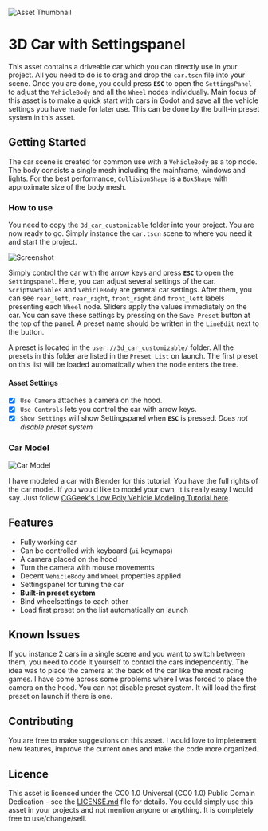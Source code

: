 ![Asset Thumbnail](screenshots/icon196x196.png?raw=true)
# 3D Car with Settingspanel

This asset contains a driveable car which you can directly use in your project. All you need to do is to drag and drop the `car.tscn` file into your scene. Once you are done, you could press **`ESC`** to open the `SettingsPanel` to adjust the `VehicleBody` and all the `Wheel` nodes individually. Main focus of this asset is to make a quick start with cars in Godot and save all the vehicle settings you have made for later use. This can be done by the built-in preset system in this asset.

## Getting Started

The car scene is created for common use with a `VehicleBody` as a top node. The body consists a single mesh including the mainframe, windows and lights. For the best performance, `CollisionShape` is a `BoxShape` with approximate size of the body mesh.

### How to use
You need to copy the `3d_car_customizable` folder into your project. You are now ready to go. Simply instance the `car.tscn` scene to where you need it and start the project.

![Screenshot](screenshots/screenshot2.png?raw=true)

Simply control the car with the arrow keys and press **`ESC`** to open the `Settingspanel`. Here, you can adjust several settings of the car. `ScriptVariables` and `VehicleBody` are general car settings. After them, you can see `rear_left`, `rear_right`, `front_right` and `front_left` labels presenting each `Wheel` node. Sliders apply the values immediately on the car. You can save these settings by pressing on the `Save Preset` button at the top of the panel. A preset name should be written in the `LineEdit` next to the button.

A preset is located in the `user://3d_car_customizable/` folder. All the presets in this folder are listed in the `Preset List` on launch. The first preset on this list will be loaded automatically when the node enters the tree.

#### Asset Settings

- [x] `Use Camera` attaches a camera on the hood.
- [x] `Use Controls` lets you control the car with arrow keys.
- [x] `Show Settings` will show Settingspanel when **`ESC`** is pressed. *Does not disable preset system*

### Car Model
![Car Model](screenshots/screenshot1.png?raw=true)

I have modeled a car with Blender for this tutorial. You have the full rights of the car model. If you would like to model your own, it is really easy I would say. Just follow [CGGeek's Low Poly Vehicle Modeling Tutorial here](https://www.youtube.com/watch?v=Zkg7Ol2jEjs).

## Features
* Fully working car
* Can be controlled with keyboard (`ui` keymaps)
* A camera placed on the hood
* Turn the camera with mouse movements
* Decent `VehicleBody` and `Wheel` properties applied
* Settingspanel for tuning the car
* **Built-in preset system**
* Bind wheelsettings to each other
* Load first preset on the list automatically on launch

## Known Issues
If you instance 2 cars in a single scene and you want to switch between them, you need to code it yourself to control the cars independently.
The idea was to place the camera at the back of the car like the most racing games. I have come across some problems where I was forced to place the camera on the hood.
You can not disable preset system. It will load the first preset on launch if there is one.

## Contributing
You are free to make suggestions on this asset. I would love to impletement new features, improve the current ones and make the code more organized.

## Licence
This asset is licenced under the CC0 1.0 Universal (CC0 1.0) Public Domain Dedication - see the [LICENSE.md](LICENSE.md) file for details. You could simply use this asset in your projects and not mention anyone or anything. It is completely free to use/change/sell.